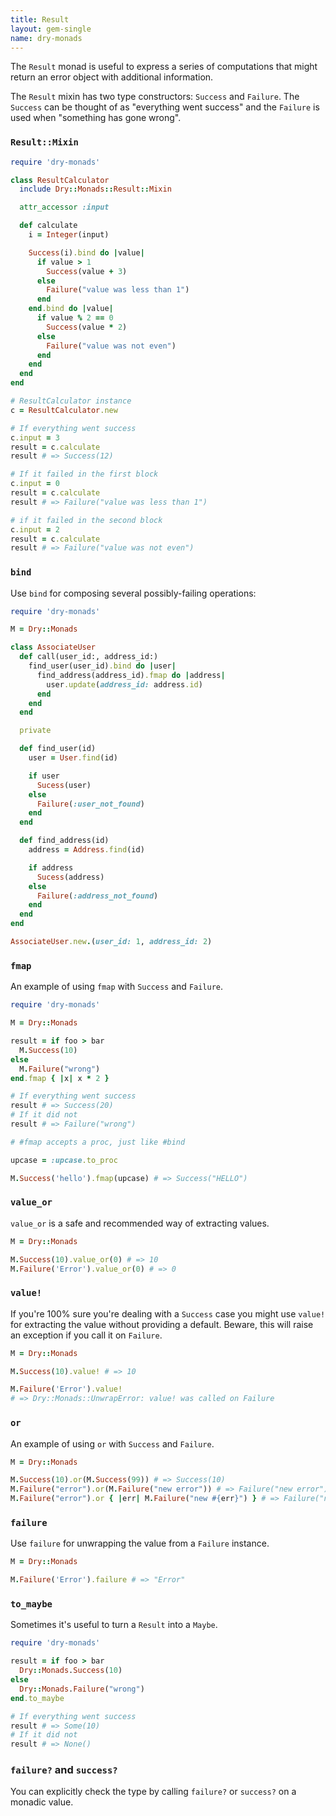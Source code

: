 ```yaml
---
title: Result
layout: gem-single
name: dry-monads
---
```


The `Result` monad is useful to express a series of computations that might
return an error object with additional information.

The `Result` mixin has two type constructors: `Success` and `Failure`. The `Success`
can be thought of as "everything went success" and the `Failure` is used when
"something has gone wrong".

### `Result::Mixin`

```ruby
require 'dry-monads'

class ResultCalculator
  include Dry::Monads::Result::Mixin

  attr_accessor :input

  def calculate
    i = Integer(input)

    Success(i).bind do |value|
      if value > 1
        Success(value + 3)
      else
        Failure("value was less than 1")
      end
    end.bind do |value|
      if value % 2 == 0
        Success(value * 2)
      else
        Failure("value was not even")
      end
    end
  end
end

# ResultCalculator instance
c = ResultCalculator.new

# If everything went success
c.input = 3
result = c.calculate
result # => Success(12)

# If it failed in the first block
c.input = 0
result = c.calculate
result # => Failure("value was less than 1")

# if it failed in the second block
c.input = 2
result = c.calculate
result # => Failure("value was not even")
```

### `bind`

Use `bind` for composing several possibly-failing operations:

```ruby
require 'dry-monads'

M = Dry::Monads

class AssociateUser
  def call(user_id:, address_id:)
    find_user(user_id).bind do |user|
      find_address(address_id).fmap do |address|
        user.update(address_id: address.id)
      end
    end
  end

  private

  def find_user(id)
    user = User.find(id)

    if user
      Sucess(user)
    else
      Failure(:user_not_found)
    end
  end

  def find_address(id)
    address = Address.find(id)

    if address
      Sucess(address)
    else
      Failure(:address_not_found)
    end
  end
end

AssociateUser.new.(user_id: 1, address_id: 2)
```

### `fmap`

An example of using `fmap` with `Success` and `Failure`.

```ruby
require 'dry-monads'

M = Dry::Monads

result = if foo > bar
  M.Success(10)
else
  M.Failure("wrong")
end.fmap { |x| x * 2 }

# If everything went success
result # => Success(20)
# If it did not
result # => Failure("wrong")

# #fmap accepts a proc, just like #bind

upcase = :upcase.to_proc

M.Success('hello').fmap(upcase) # => Success("HELLO")
```

### `value_or`

`value_or` is a safe and recommended way of extracting values.

```ruby
M = Dry::Monads

M.Success(10).value_or(0) # => 10
M.Failure('Error').value_or(0) # => 0
```

### `value!`

If you're 100% sure you're dealing with a `Success` case you might use `value!` for extracting the value without providing a default. Beware, this will raise an exception if you call it on `Failure`.

```ruby
M = Dry::Monads

M.Success(10).value! # => 10

M.Failure('Error').value!
# => Dry::Monads::UnwrapError: value! was called on Failure
```

### `or`

An example of using `or` with `Success` and `Failure`.

```ruby
M = Dry::Monads

M.Success(10).or(M.Success(99)) # => Success(10)
M.Failure("error").or(M.Failure("new error")) # => Failure("new error")
M.Failure("error").or { |err| M.Failure("new #{err}") } # => Failure("new error")
```

### `failure`

Use `failure` for unwrapping the value from a `Failure` instance.

```ruby
M = Dry::Monads

M.Failure('Error').failure # => "Error"
```

### `to_maybe`

Sometimes it's useful to turn a `Result` into a `Maybe`.

```ruby
require 'dry-monads'

result = if foo > bar
  Dry::Monads.Success(10)
else
  Dry::Monads.Failure("wrong")
end.to_maybe

# If everything went success
result # => Some(10)
# If it did not
result # => None()
```

### `failure?` and `success?`

You can explicitly check the type by calling `failure?` or `success?` on a monadic value.
